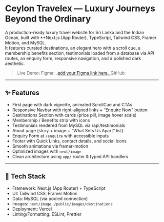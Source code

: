 # Ceylon Travelex — Luxury Journeys Beyond the Ordinary

A production-ready luxury travel website for Sri Lanka and the Indian Ocean, built with **Next.js (App Router), TypeScript, Tailwind CSS, Framer Motion, and MySQL.  
It features curated destinations, an elegant hero with a scroll cue, a membership benefits section, testimonials loaded from a database via API routes, an enquiry form, responsive navigation, and a polished dark aesthetic.

> Live Demo: 
> Figma: _[add your Figma link here_  ](https://www.figma.com/design/3HQX6O6g3AWB1PADqxF2Q9/ceylon-travelex?node-id=0-1&t=4tSPnHA7qQTteHVs-1)
> GitHub: 

---

## ✨ Features

- First page with dark vignette, animated ScrollCue and CTAs
- Responsive Navbar with right-aligned links + “Enquire Now” button
- Destinations Section with cards (price pill, image hover scale)
- Membership / Benefits strip with icons
- Testimonials rendered from MySQL via /api/testimonials
- About page (story + image + “What Sets Us Apart” list)
- Enquiry Form at `/enquire` with accessible inputs
- Footer with Quick Links, contact details, and social icons
- Smooth animations via framer-motion
- Optimized images with `next/image`
- Clean architecture using `app/` router & typed API handlers

---

## 🧱 Tech Stack

- Framework: Next.js (App Router) + TypeScript
- UI: Tailwind CSS, Framer Motion
- Data: MySQL (via pooled connection)
- Images: `next/image`, `/public/images/destinations`
- Deployment: Vercel
- Linting/Formatting: ESLint, Prettier


